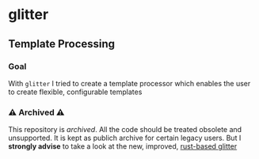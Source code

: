 glitter
========

Template Processing
---------------------

### Goal

With `glitter` I tried to create a template processor which enables the user to 
create flexible, configurable templates

### ⚠️ Archived ⚠️

This repository is _archived_. All the code should be treated obsolete and unsupported. It is kept as publich archive for certain legacy users.
But I **strongly advise** to take a look at the new, improved, [rust-based glitter](http://github.com/kelko/glitter2) 
